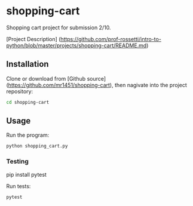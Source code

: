 # shopping-cart
Shopping cart project for submission 2/10.

[Project Description]
(https://github.com/prof-rossetti/intro-to-python/blob/master/projects/shopping-cart/README.md)

## Installation

Clone or download from [Github source] (https://github.com/mr1451/shopping-cart), then nagivate into the project repository:

```sh
cd shopping-cart
```

## Usage

Run the program:
```py
python shopping_cart.py
```

### Testing

pip install pytest

Run tests:
```
pytest
```